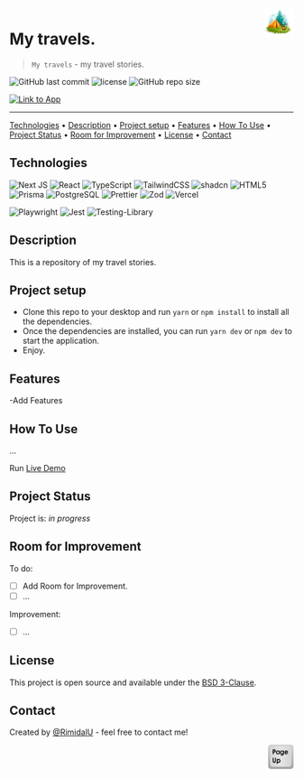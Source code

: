 <img src="./assets/logo.png" id="start" align="right" alt="Project logo" width="50" >

# My travels.

> `My travels` - my travel stories.

![GitHub last commit](https://img.shields.io/github/last-commit/RimidalU/my-travels)
![license](https://img.shields.io/github/license/RimidalU/my-travels)
![GitHub repo size](https://img.shields.io/github/repo-size/RimidalU/my-travels)

[![Link to App](https://img.shields.io/badge/Visit_the_My_Travels-Click_Here-black?style=plastic&logo=link&logoColor=black&labelColor=white&color=black&link=https://book-swap-0ph3.onrender.com/docs)](https://my-travels-iota.vercel.app/)

---

[Technologies](#technologies) •
[Description](#description) •
[Project setup](#project-setup) •
[Features](#features) •
[How To Use](#how-to-use) •
[Project Status](#project-status) •
[Room for Improvement](#room-for-improvement) •
[License](#license) •
[Contact](#contact)

## Technologies

![Next JS](https://img.shields.io/badge/Next-black?style=for-the-badge&logo=next.js&logoColor=white)
![React](https://img.shields.io/badge/React-61DAFB.svg?style=for-the-badge&logo=React&logoColor=black)
![TypeScript](https://img.shields.io/badge/TypeScript-007ACC?style=for-the-badge&logo=typescript&logoColor=white)
![TailwindCSS](https://img.shields.io/badge/Tailwind%20CSS-06B6D4.svg?style=for-the-badge&logo=Tailwind-CSS&logoColor=white)
![shadcn](https://img.shields.io/badge/shadcn/ui-000000.svg?style=for-the-badge&logo=shadcn/ui&logoColor=white)
![HTML5](https://img.shields.io/badge/html5-%23E34F26.svg?style=for-the-badge&logo=html5&logoColor=white)
![Prisma](https://img.shields.io/badge/Prisma-2D3748.svg?style=for-the-badge&logo=Prisma&logoColor=white)
![PostgreSQL](https://img.shields.io/badge/PostgreSQL-4169E1.svg?style=for-the-badge&logo=PostgreSQL&logoColor=white)
![Prettier](https://img.shields.io/badge/Prettier-F7B93E.svg?style=for-the-badge&logo=Prettier&logoColor=black)
![Zod](https://img.shields.io/badge/Zod-3E67B1.svg?style=for-the-badge&logo=Zod&logoColor=white)
![Vercel](https://img.shields.io/badge/Vercel-000000.svg?style=for-the-badge&logo=Vercel&logoColor=white)

![Playwright](https://img.shields.io/badge/Playwright-2EAD33.svg?style=for-the-badge&logo=Playwright&logoColor=white)
![Jest](https://img.shields.io/badge/Jest-C21325.svg?style=for-the-badge&logo=Jest&logoColor=white)
![Testing-Library](https://img.shields.io/badge/-TestingLibrary-%23E33332?style=for-the-badge&logo=testing-library&logoColor=white)

[//]: # '<img src="./assets/home.png" width="600" />'
[//]: # '<img src="./assets/home1.png" width="600" />'

## Description

This is a repository of my travel stories.

## Project setup

- Clone this repo to your desktop and run `yarn` or `npm install` to install all the dependencies.
- Once the dependencies are installed, you can run `yarn dev` or `npm dev` to start the application.
- Enjoy.

## Features

-Add Features

## How To Use

...

Run [Live Demo](https://my-travels-iota.vercel.app/)

[//]: # '![tutorial][tutorial]'

## Project Status

Project is: _in progress_

## Room for Improvement

To do:

- [ ] Add Room for Improvement.
- [ ] ...

Improvement:

- [ ] ...

## License

This project is open source and available under the [BSD 3-Clause](../LICENSE.md).

## Contact

Created by [@RimidalU](https://www.linkedin.com/in/uladzimir-stankevich/) - feel free to contact me!

<p align="right"><a href="#start"><img width="45rem" src="./assets/pageUp.svg"></a></p>

<!-- MARKDOWN LINKS & IMAGES -->

[tutorial]: ./assets/demo.webp
